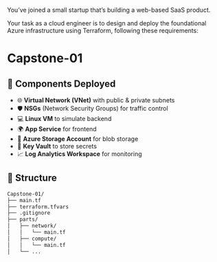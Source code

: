 You’ve joined a small startup that’s building a web-based SaaS product.

Your task as a cloud engineer is to design and deploy the foundational Azure infrastructure using Terraform, following these requirements:

# Capstone-01

## 🔧 Components Deployed

- 🌐 **Virtual Network (VNet)** with public & private subnets  
- 🛡️ **NSGs** (Network Security Groups) for traffic control  
- 💻 **Linux VM** to simulate backend  
- 🌍 **App Service** for frontend  
- 📂 **Azure Storage Account** for blob storage  
- 🔐 **Key Vault** to store secrets  
- 📈 **Log Analytics Workspace** for monitoring 

## 📁 Structure
```bash
Capstone-01/
├── main.tf
├── terraform.tfvars
├── .gitignore
├── parts/
│   ├── network/
│   │   └── main.tf
│   ├── compute/
│   │   └── main.tf
│   └── ...